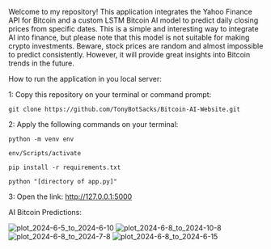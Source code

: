 Welcome to my repository! This application integrates the Yahoo Finance API for Bitcoin and a custom LSTM Bitcoin AI model to predict daily closing prices from specific dates. This is a simple and interesting way to integrate AI into finance, but please note that this model is not suitable for making crypto investments. Beware, stock prices are random and almost impossible to predict consistently. However, it will provide great insights into Bitcoin trends in the future.

How to run the application in you local server:

1: Copy this repository on your terminal or command prompt:

	git clone https://github.com/TonyBotSacks/Bitcoin-AI-Website.git

2: Apply the following commands on your terminal:
 
	python -m venv env
	
	env/Scripts/activate
	 
	pip install -r requirements.txt 
 
	python "[directory of app.py]"

3: Open the link: http://127.0.0.1:5000

AI Bitcoin Predictions:

![plot_2024-6-5_to_2024-6-10](https://github.com/TonyBotSacks/Bitcoin-AI-Website/assets/166329646/a7064133-af8f-49c9-9015-4ba98c4505e1)
![plot_2024-6-8_to_2024-10-8](https://github.com/TonyBotSacks/Bitcoin-AI-Website/assets/166329646/08ff3199-beb4-419d-93c5-46670c5d444a)
![plot_2024-6-8_to_2024-7-8](https://github.com/TonyBotSacks/Bitcoin-AI-Website/assets/166329646/b7394307-dbb2-4156-85ba-9c0d7c89252f)
![plot_2024-6-8_to_2024-6-15](https://github.com/TonyBotSacks/Bitcoin-AI-Website/assets/166329646/8910abaf-0d1f-41b2-afae-227b09b59f23)
